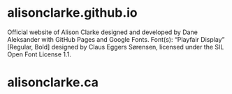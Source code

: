 # alisonclarke.github.io
Official website of Alison Clarke designed and developed by Dane Aleksander with GitHub Pages and Google Fonts.
Font(s): “Playfair Display” [Regular, Bold] designed by Claus Eggers Sørensen, licensed under the SIL Open Font License 1.1.

# alisonclarke.ca
